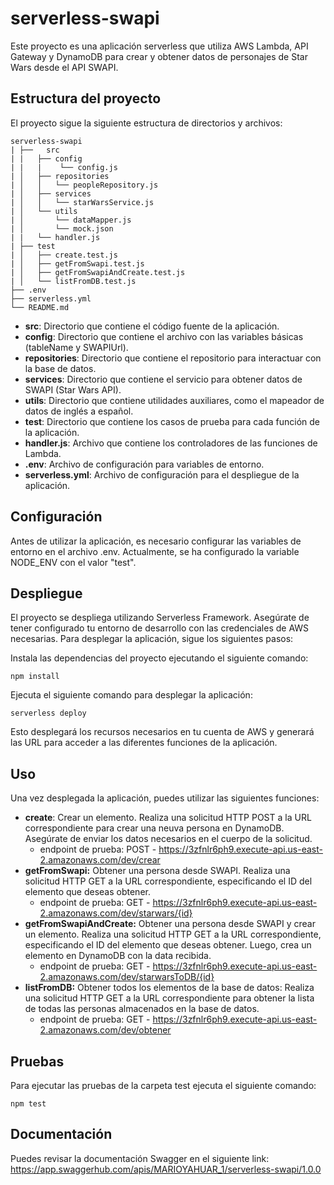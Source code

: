 # serverless-swapi
Este proyecto es una aplicación serverless que utiliza AWS Lambda, API Gateway y DynamoDB para crear y obtener datos de personajes de Star Wars desde el API SWAPI.

## Estructura del proyecto
El proyecto sigue la siguiente estructura de directorios y archivos:

```
serverless-swapi
| ├──   src
| |   ├── config
| |   |    └── config.js
| │   ├── repositories
| │   │   └── peopleRepository.js
| │   ├── services
| │   │   └── starWarsService.js
| │   └── utils
| │       └── dataMapper.js
| │       └── mock.json
| |   └── handler.js
| ├── test
| │   ├── create.test.js
| │   ├── getFromSwapi.test.js
| │   ├── getFromSwapiAndCreate.test.js
| │   └── listFromDB.test.js
├── .env
├── serverless.yml
└── README.md
```

- **src**: Directorio que contiene el código fuente de la aplicación.
- **config**: Directorio que contiene el archivo con las variables básicas (tableName y SWAPIUrl).
- **repositories**: Directorio que contiene el repositorio para interactuar con la base de datos.
- **services**: Directorio que contiene el servicio para obtener datos de SWAPI (Star Wars API).
- **utils**: Directorio que contiene utilidades auxiliares, como el mapeador de datos de inglés a español.
- **test**: Directorio que contiene los casos de prueba para cada función de la aplicación.
- **handler.js**: Archivo que contiene los controladores de las funciones de Lambda.
- **.env**: Archivo de configuración para variables de entorno.
- **serverless.yml**: Archivo de configuración para el despliegue de la aplicación.

## Configuración
Antes de utilizar la aplicación, es necesario configurar las variables de entorno en el archivo .env. Actualmente, se ha configurado la variable NODE_ENV con el valor "test".

## Despliegue
El proyecto se despliega utilizando Serverless Framework. Asegúrate de tener configurado tu entorno de desarrollo con las credenciales de AWS necesarias.
Para desplegar la aplicación, sigue los siguientes pasos:

Instala las dependencias del proyecto ejecutando el siguiente comando:

```
npm install
```
Ejecuta el siguiente comando para desplegar la aplicación:

```
serverless deploy
```
Esto desplegará los recursos necesarios en tu cuenta de AWS y generará las URL para acceder a las diferentes funciones de la aplicación.

## Uso
Una vez desplegada la aplicación, puedes utilizar las siguientes funciones:

- **create**: Crear un elemento. Realiza una solicitud HTTP POST a la URL correspondiente para crear una neuva persona en DynamoDB. Asegúrate de enviar los datos necesarios en el cuerpo de la solicitud.
  - endpoint de prueba: POST - https://3zfnlr6ph9.execute-api.us-east-2.amazonaws.com/dev/crear
- **getFromSwapi:** Obtener una persona desde SWAPI. Realiza una solicitud HTTP GET a la URL correspondiente, especificando el ID del elemento que deseas obtener.
  - endpoint de prueba: GET - https://3zfnlr6ph9.execute-api.us-east-2.amazonaws.com/dev/starwars/{id}
- **getFromSwapiAndCreate:** Obtener una persona desde SWAPI y crear un elemento. Realiza una solicitud HTTP GET a la URL correspondiente, especificando el ID del elemento que deseas obtener. Luego, crea un elemento en DynamoDB con la data recibida.
  - endpoint de prueba: GET - https://3zfnlr6ph9.execute-api.us-east-2.amazonaws.com/dev/starwarsToDB/{id}
- **listFromDB:** Obtener todos los elementos de la base de datos: Realiza una solicitud HTTP GET a la URL correspondiente para obtener la lista de todas las personas almacenados en la base de datos.
  - endpoint de prueba: GET - https://3zfnlr6ph9.execute-api.us-east-2.amazonaws.com/dev/obtener

## Pruebas

Para ejecutar las pruebas de la carpeta test ejecuta el siguiente comando:
```
npm test
````

## Documentación 

Puedes revisar la documentación Swagger en el siguiente link: https://app.swaggerhub.com/apis/MARIOYAHUAR_1/serverless-swapi/1.0.0

